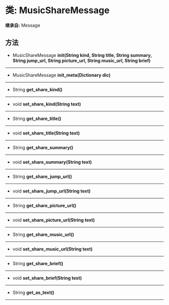 # 类: MusicShareMessage  
  
**继承自:** Message  
  
## 方法 
  
- MusicShareMessage **init(String kind, String title, String summary, String jump_url, String picture_url, String music_url, String brief)**  
  
---  
  
- MusicShareMessage **init_meta(Dictionary dic)**  
  
---  
  
- String **get_share_kind()**  
  
---  
  
- void **set_share_kind(String text)**  
  
---  
  
- String **get_share_title()**  
  
---  
  
- void **set_share_title(String text)**  
  
---  
  
- String **get_share_summary()**  
  
---  
  
- void **set_share_summary(String text)**  
  
---  
  
- String **get_share_jump_url()**  
  
---  
  
- void **set_share_jump_url(String text)**  
  
---  
  
- String **get_share_picture_url()**  
  
---  
  
- void **set_share_picture_url(String text)**  
  
---  
  
- String **get_share_music_url()**  
  
---  
  
- void **set_share_music_url(String text)**  
  
---  
  
- String **get_share_brief()**  
  
---  
  
- void **set_share_brief(String text)**  
  
---  
  
- String **get_as_text()**  
  
---  
  

